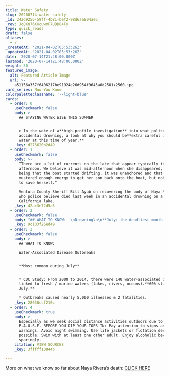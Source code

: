 ```yaml
---
title: Water Safety
slug: 20200714-water-safety
_id: 242d9256-59ff-4b81-bef2-98d6aa804ae5
_rev: Jq8Xn76XXcuwmF7UDD84Fy
type: quick_reads
draft: false
aliases:
  - /
_createdAt: '2021-04-02T05:53:26Z'
_updatedAt: '2021-04-02T05:53:26Z'
date: '2020-07-14T21:48:00.000Z'
lastmod: '2020-07-14T21:48:00.000Z'
weight: 50
featured_image:
  alt: Featured Article Image
  url: >-
    a51156a357f6406217be91924e26d954f9645a0d2501x2560.jpg
card_series: Now You Know
colorpaletteclassname: '--light-blue'
cards:
  - order: 0
    useCheckmark: false
    body: >-
      ## STAYING WATER WISE THIS SUMMER


      > In the wake of a**high-profile investigation** into what police call an
      accidental drowning, a look at why you should be**extra careful in the
      water at this time of year.**
    _key: d273620b2d49
  - order: 1
    useCheckmark: false
    body: >-
      “There are a lot of currents on the lake that appear typically in the
      afternoon. We believe it was mid-afternoon when she disappeared, the idea
      being that the boat started drifting, it was unanchored and that she
      mustered enough energy to get her son back onto the boat, but not enough
      to save herself.”  
        
      Ventura County Sheriff Bill Ayub on recovering the body of Naya Rivera,
      who police believe died last week in an accidental drowning on a
      California lake.
    _key: 42ac3e72d5a5
  - order: 2
    useCheckmark: false
    body: "## WHAT TO KNOW:  \nDrowning\n\n**July: the deadliest month for drowning**\n\n* Drowning is the**#1 cause of accidental deaths in children** ages 1 to 4.\n* **_For all ages,_** drowning is the**#5 cause of accidental deaths.**\n* Men & boys are more likely to drown;\_**80% of deaths are male**.\n* **Alcohol use** is involved in up to 70% of drowning deaths."
    _key: 9c103f26ed49
  - order: 3
    useCheckmark: false
    body: >-
      ## WHAT TO KNOW:  

      Water-Associated Disease Outbreaks


      **Most common during July**


      * CDC Study: From 2000 to 2014, there were 140 water-associated outbreaks
      linked to fresh / marine waters (lakes, rivers, oceans).**60% started in
      July.**

      * Outbreaks caused nearly 5,000 illnesses & 2 fatalities.
    _key: 28638ccf210c
  - order: 4
    useCheckmark: true
    body: >-
      Especially as we seek social distance activities outdoors due to COVID-19:
      P.A.U.S.E. BEFORE YOU DIP YOUR TOES IN: Pay attention to signs and caution
      warnings. Avoid night swimming. Use life jackets or flotation devices when
      possible. Swim with at least one other adult. Enjoy alcoholic beverages
      sparingly.
    citation: VIEW SOURCES
    _key: 3fffff10844b

---
```

More on what we know so far about Naya Rivera’s death: [CLICK HERE](https://www.cnn.com/2020/07/13/entertainment/naya-rivera-search-body-found/index.html?utm_source=twCNNi&utm_term=link&utm_medium=social&utm_content=2020-07-13T21%3A21%3A00)